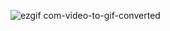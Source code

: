 ![ezgif com-video-to-gif-converted](https://github.com/Mayank9001/BubbleSort-Visualizer/assets/87665480/e443207e-d92a-468c-b181-ad6305bc99aa)

